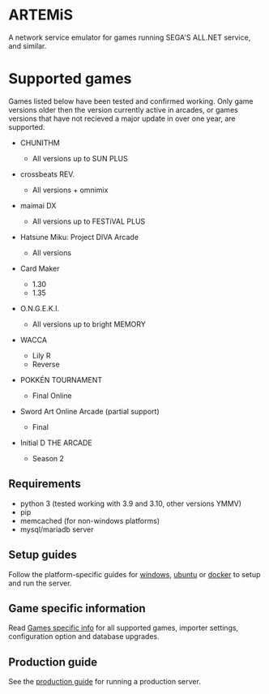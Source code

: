 # ARTEMiS
A network service emulator for games running SEGA'S ALL.NET service, and similar.

# Supported games
Games listed below have been tested and confirmed working. Only game versions older then the version currently active in arcades, or games versions that have not recieved a major update in over one year, are supported.

+ CHUNITHM
    + All versions up to SUN PLUS

+ crossbeats REV.
    + All versions + omnimix

+ maimai DX
    + All versions up to FESTiVAL PLUS

+ Hatsune Miku: Project DIVA Arcade
    + All versions

+ Card Maker
    + 1.30
    + 1.35

+ O.N.G.E.K.I.
    + All versions up to bright MEMORY

+ WACCA
    + Lily R
    + Reverse

+ POKKÉN TOURNAMENT
    + Final Online

+ Sword Art Online Arcade (partial support)
    + Final

+ Initial D THE ARCADE
    + Season 2

## Requirements
- python 3 (tested working with 3.9 and 3.10, other versions YMMV)
- pip
- memcached (for non-windows platforms)
- mysql/mariadb server

## Setup guides
Follow the platform-specific guides for [windows](docs/INSTALL_WINDOWS.md), [ubuntu](docs/INSTALL_UBUNTU.md) or [docker](docs/INSTALL_DOCKER.md) to setup and run the server.

## Game specific information
Read [Games specific info](docs/game_specific_info.md) for all supported games, importer settings, configuration option and database upgrades.

## Production guide
See the [production guide](docs/prod.md) for running a production server.
